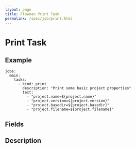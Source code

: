 ```yaml
---
layout: page
title: Flowman Print Task
permalink: /spec/job/print.html
---
```

# Print Task

## Example
```
jobs:
  main:
    tasks:
      - kind: print
        description: "Print some basic project properties"
        text:
          - "project.name=${project.name}"
          - "project.version=${project.version}"
          - "project.basedir=${project.basedir}"
          - "project.filename=${project.filename}"
```

## Fields

## Description
